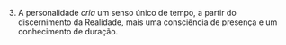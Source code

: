 ﻿3. A personalidade <I>cria</I> um senso único de tempo, a partir do discernimento da Realidade, mais uma consciência de presença e um conhecimento de duração.